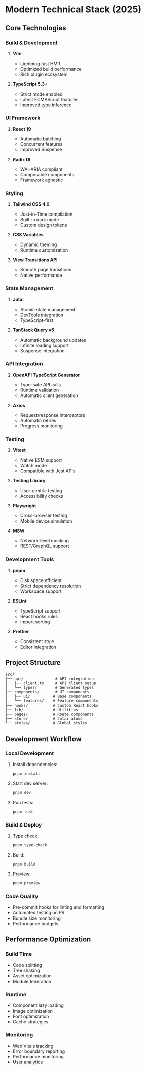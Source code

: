# Modern Technical Stack (2025)

## Core Technologies

### Build & Development

1. **Vite**
   * Lightning fast HMR
   * Optimized build performance
   * Rich plugin ecosystem

2. **TypeScript 5.3+**
   * Strict mode enabled
   * Latest ECMAScript features
   * Improved type inference

### UI Framework

1. **React 19**
   * Automatic batching
   * Concurrent features
   * Improved Suspense

2. **Radix UI**
   * WAI-ARIA compliant
   * Composable components
   * Framework agnostic

### Styling

1. **Tailwind CSS 4.0**
   * Just-in-Time compilation
   * Built-in dark mode
   * Custom design tokens

2. **CSS Variables**
   * Dynamic theming
   * Runtime customization

3. **View Transitions API**
   * Smooth page transitions
   * Native performance

### State Management

1. **Jotai**
   * Atomic state management
   * DevTools integration
   * TypeScript-first

2. **TanStack Query v5**
   * Automatic background updates
   * Infinite loading support
   * Suspense integration

### API Integration

1. **OpenAPI TypeScript Generator**
   * Type-safe API calls
   * Runtime validation
   * Automatic client generation

2. **Axios**
   * Request/response interceptors
   * Automatic retries
   * Progress monitoring

### Testing

1. **Vitest**
   * Native ESM support
   * Watch mode
   * Compatible with Jest APIs

2. **Testing Library**
   * User-centric testing
   * Accessibility checks

3. **Playwright**
   * Cross-browser testing
   * Mobile device simulation

4. **MSW**
   * Network-level mocking
   * REST/GraphQL support

### Development Tools

1. **pnpm**
   * Disk space efficient
   * Strict dependency resolution
   * Workspace support

2. **ESLint**
   * TypeScript support
   * React hooks rules
   * Import sorting

3. **Prettier**
   * Consistent style
   * Editor integration

## Project Structure

```text
src/
├── api/              # API integration
│   ├── client.ts     # API client setup
│   └── types/        # Generated types
├── components/       # UI components
│   ├── ui/          # Base components
│   └── features/    # Feature components
├── hooks/           # Custom React hooks
├── lib/             # Utilities
├── pages/           # Route components
├── store/           # Jotai atoms
└── styles/          # Global styles
```

## Development Workflow

### Local Development

1. Install dependencies:

   ```bash
   pnpm install
   ```

2. Start dev server:

   ```bash
   pnpm dev
   ```

3. Run tests:

   ```bash
   pnpm test
   ```

### Build & Deploy

1. Type check:

   ```bash
   pnpm type-check
   ```

2. Build:

   ```bash
   pnpm build
   ```

3. Preview:

   ```bash
   pnpm preview
   ```

### Code Quality

* Pre-commit hooks for linting and formatting
* Automated testing on PR
* Bundle size monitoring
* Performance budgets

## Performance Optimization

### Build Time

* Code splitting
* Tree shaking
* Asset optimization
* Module federation

### Runtime

* Component lazy loading
* Image optimization
* Font optimization
* Cache strategies

### Monitoring

* Web Vitals tracking
* Error boundary reporting
* Performance monitoring
* User analytics

